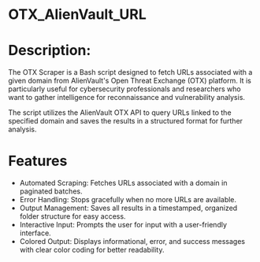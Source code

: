 # OTX_AlienVault_URL

# Description:
The OTX Scraper is a Bash script designed to fetch URLs associated with a given domain from AlienVault's Open Threat Exchange (OTX) platform. It is particularly useful for cybersecurity professionals and researchers who want to gather intelligence for reconnaissance and vulnerability analysis.

The script utilizes the AlienVault OTX API to query URLs linked to the specified domain and saves the results in a structured format for further analysis.


# Features

- Automated Scraping: Fetches URLs associated with a domain in paginated batches.
- Error Handling: Stops gracefully when no more URLs are available.
- Output Management: Saves all results in a timestamped, organized folder structure for easy access.
- Interactive Input: Prompts the user for input with a user-friendly interface.
- Colored Output: Displays informational, error, and success messages with clear color coding for better readability.
